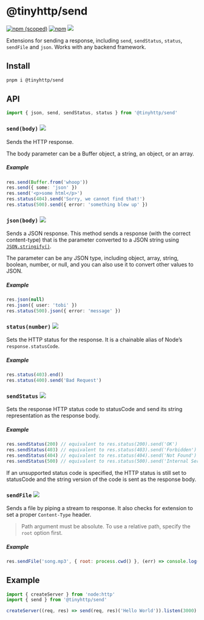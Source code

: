 # @tinyhttp/send

[![npm (scoped)][npm-badge]](https://npmjs.com/package/@tinyhttp/send)
[![npm][dl-badge]](https://npmjs.com/package/@tinyhttp/send)
[![][web-badge]](https://tinyhttp.v1rtl.site/mw/send)

Extensions for sending a response, including `send`, `sendStatus`, `status`,
`sendFile` and `json`. Works with any backend framework.

## Install

```sh
pnpm i @tinyhttp/send
```

## API

```js
import { json, send, sendStatus, status } from '@tinyhttp/send'
```

### `send(body)` [![][doc-badge]](https://tinyhttp.v1rtl.site/docs#ressend)

Sends the HTTP response.

The body parameter can be a Buffer object, a string, an object, or an array.

##### Example

```ts
res.send(Buffer.from('whoop'))
res.send({ some: 'json' })
res.send('<p>some html</p>')
res.status(404).send('Sorry, we cannot find that!')
res.status(500).send({ error: 'something blew up' })
```

### `json(body)` [![][doc-badge]](https://tinyhttp.v1rtl.site/docs#resjson)

Sends a JSON response. This method sends a response (with the correct
content-type) that is the parameter converted to a JSON string using
[`JSON.stringify()`](https://developer.mozilla.org/en-US/docs/Web/JavaScript/Reference/Global_Objects/JSON/stringify).

The parameter can be any JSON type, including object, array, string, boolean,
number, or null, and you can also use it to convert other values to JSON.

##### Example

```ts
res.json(null)
res.json({ user: 'tobi' })
res.status(500).json({ error: 'message' })
```

### `status(number)` [![][doc-badge]](https://tinyhttp.v1rtl.site/docs#resstatus)

Sets the HTTP status for the response. It is a chainable alias of Node’s
`response.statusCode`.

##### Example

```ts
res.status(403).end()
res.status(400).send('Bad Request')
```

### `sendStatus` [![][doc-badge]](https://tinyhttp.v1rtl.site/docs#ressendstatus)

Sets the response HTTP status code to statusCode and send its string
representation as the response body.

##### Example

```ts
res.sendStatus(200) // equivalent to res.status(200).send('OK')
res.sendStatus(403) // equivalent to res.status(403).send('Forbidden')
res.sendStatus(404) // equivalent to res.status(404).send('Not Found')
res.sendStatus(500) // equivalent to res.status(500).send('Internal Server Error')
```

If an unsupported status code is specified, the HTTP status is still set to
statusCode and the string version of the code is sent as the response body.

### `sendFile` [![][doc-badge]](https://tinyhttp.v1rtl.site/docs#ressendfile)

Sends a file by piping a stream to response. It also checks for extension to set
a proper `Content-Type` header.

> Path argument must be absolute. To use a relative path, specify the `root`
> option first.

##### Example

```js
res.sendFile('song.mp3', { root: process.cwd() }, (err) => console.log(err))
```

## Example

```js
import { createServer } from 'node:http'
import { send } from '@tinyhttp/send'

createServer((req, res) => send(req, res)('Hello World')).listen(3000)
```

[npm-badge]: https://img.shields.io/npm/v/@tinyhttp/send?style=flat-square
[dl-badge]: https://img.shields.io/npm/dt/@tinyhttp/send?style=flat-square
[web-badge]: https://img.shields.io/badge/website-visit-hotpink?style=flat-square
[doc-badge]: https://img.shields.io/badge/-docs-hotpink?style=flat-square
